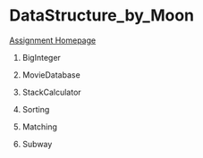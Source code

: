 # DataStructure_by_Moon

[Assignment Homepage](http://soar.snu.ac.kr:8080/)

1. BigInteger

2. MovieDatabase

3. StackCalculator

4. Sorting

5. Matching

6. Subway
